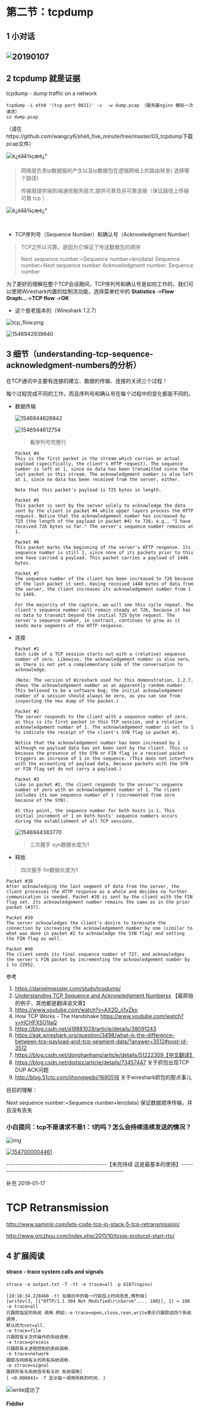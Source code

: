 # 第二节：tcpdump

## 1 小对话

## ![20190107](../images/20190107.png)





## 2 tcpdump 就是证据

  tcpdump - dump traffic on a network

```
tcpdump -i eth0 '(tcp port 9821)' -v  -w dump.pcap （服务器nginx 模拟一次请求）
sz dump.pcap

```

（请在https://github.com/wangcy6/shell_five_minute/tree/master/03_tcpdump下载pcap文件）

![è¿éåå¾çæè¿°](https://img-blog.csdn.net/20160511235134246)

> 网络层负责ip数据报的产生以及ip数据包在逻辑网络上的路由转发( 选择哪个路径)
>
> 传输层提供端到端通信服务层次,提供可靠及非可靠连接（保证路径上传输可靠 tcp ）

![è¿éåå¾çæè¿°](https://img-blog.csdn.net/20160511235207919)

# 

- TCP序列号（Sequence Number）和确认号（Acknowledgment Number）

> TCP之所以可靠，是因为它保证了传送数据包的顺序
>
> Next sequence number:=Sequence number+len(data)
> Sequence number=Next sequence number
> Acknowledgment number: Sequence number 

为了更好的理解在整个TCP会话期间，TCP序列号和确认号是如何工作的，我们可以使用Wireshark内置的绘制流功能，选择菜单栏中的 **Statistics** ->**Flow Graph...**->**TCP flow** ->**OK**

- 这个是老版本的（Wireshark 1.2.7）

![tcp_flow.png](http://media.packetlife.net/media/blog/attachments/429/tcp_flow.png)

![1546942939940](C:\Users\wangchuanyi\AppData\Roaming\Typora\typora-user-images\1546942939940.png)

## 3 细节（understanding-tcp-sequence-acknowledgment-numbers的分析）

在TCP通讯中主要有连接的建立、数据的传输、连接的关闭三个过程！

每个过程完成不同的工作，而且序列号和确认号在每个过程中的变化都是不同的。

- 数据传输

  ![1546944626842](C:\Users\wangchuanyi\AppData\Roaming\Typora\typora-user-images\1546944626842.png)

  ![1546944612754](C:\Users\wangchuanyi\AppData\Roaming\Typora\typora-user-images\1546944612754.png)

  > 看序列号完整行

  ```
  Packet #4
  This is the first packet in the stream which carries an actual payload (specifically, the client's HTTP request). The sequence number is left at 1, since no data has been transmitted since the last packet in this stream. The acknowledgement number is also left at 1, since no data has been received from the server, either.
  
  Note that this packet's payload is 725 bytes in length.
  
  Packet #5
  This packet is sent by the server solely to acknowledge the data sent by the client in packet #4 while upper layers process the HTTP request. Notice that the acknowledgement number has increased by 725 (the length of the payload in packet #4) to 726; e.g., "I have received 726 bytes so far." The server's sequence number remains at 1.
  
  Packet #6
  This packet marks the beginning of the server's HTTP response. Its sequence number is still 1, since none of its packets prior to this one have carried a payload. This packet carries a payload of 1448 bytes.
  
  Packet #7
  The sequence number of the client has been increased to 726 because of the last packet it sent. Having received 1448 bytes of data from the server, the client increases its acknowledgement number from 1 to 1449.
  
  For the majority of the capture, we will see this cycle repeat. The client's sequence number will remain steady at 726, because it has no data to transmit beyond the initial 725 byte request. The server's sequence number, in contrast, continues to grow as it sends more segments of the HTTP response.
  ```


- 连接



  ```
  Packet #1
  Each side of a TCP session starts out with a (relative) sequence number of zero. Likewise, the acknowledgement number is also zero, as there is not yet a complementary side of the conversation to acknowledge.
  
  (Note: The version of Wireshark used for this demonstration, 1.2.7, shows the acknowledgement number as an apparently random number. This believed to be a software bug; the initial acknowledgement number of a session should always be zero, as you can see from inspecting the hex dump of the packet.)
  
  Packet #2
  The server responds to the client with a sequence number of zero, as this is its first packet in this TCP session, and a relative acknowledgement number of 1. The acknowledgement number is set to 1 to indicate the receipt of the client's SYN flag in packet #1.
  
  Notice that the acknowledgement number has been increased by 1 although no payload data has yet been sent by the client. This is because the presence of the SYN or FIN flag in a received packet triggers an increase of 1 in the sequence. (This does not interfere with the accounting of payload data, because packets with the SYN or FIN flag set do not carry a payload.)
  
  Packet #3
  Like in packet #2, the client responds to the server's sequence number of zero with an acknowledgement number of 1. The client includes its own sequence number of 1 (incremented from zero because of the SYN).
  
  At this point, the sequence number for both hosts is 1. This initial increment of 1 on both hosts' sequence numbers occurs during the establishment of all TCP sessions.
  ```

  ![1546944383770](C:\Users\wangchuanyi\AppData\Roaming\Typora\typora-user-images\1546944383770.png)

  > 三次握手   syn数据长度为1 

- 释放

> 四次握手  fin数据长度为1

```
Packet #38
After acknowledging the last segment of data from the server, the client processes the HTTP response as a whole and decides no further communication is needed. Packet #38 is sent by the client with the FIN flag set. Its acknowledgement number remains the same as in the prior packet (#37).

Packet #39
The server acknowledges the client's desire to terminate the connection by increasing the acknowledgement number by one (similar to what was done in packet #2 to acknowledge the SYN flag) and setting the FIN flag as well.

Packet #40
The client sends its final sequence number of 727, and acknowledges the server's FIN packet by incrementing the acknowledgement number by 1 to 22952.
```

参考

1. https://danielmiessler.com/study/tcpdump/
2. [Understanding TCP Sequence and Acknowledgment Numberss](http://packetlife.net/blog/2010/jun/7/understanding-tcp-sequence-acknowledgment-numbers/ ) 【最原始的例子，其他都是翻译该文章】
3. https://www.youtube.com/watch?v=AX2D_n1yZko 
4. How TCP Works - The Handshake https://www.youtube.com/watch?v=HCHFX5O1IaQ
5. https://blog.csdn.net/a19881029/article/details/38091243
6. https://ask.wireshark.org/question/3498/what-is-the-difference-between-tcp-payload-and-tcp-segment-data/?answer=3512#post-id-3512
7. https://blog.csdn.net/donghanhang/article/details/51222309【中文翻译】
8. https://blog.csdn.net/doitsjz/article/details/73457447 关于抓包出现TCP DUP ACK问题
9. http://blog.51cto.com/lihongweibj/1690518 关于wireshark抓包的那点事儿



目前的理解：

Next sequence number:=Sequence number+len(data)  保证数据顺序传输，并且没有丢失


### 小白提问：tcp不是请求不是1：1的吗？怎么会持续连续发送的情况？

![img](https://img-bbs.csdn.net/upload/201409/25/1411633058_686223.png)

[![1547000004461](C:\Users\wangchuanyi\AppData\Roaming\Typora\typora-user-images\1547000004461.png)]()

------------------------------------------【未完待续  这是最基本的使用】------------------------------------------------------



补充 2019-01-17



# TCP Retransmission

http://www.saminiir.com/lets-code-tcp-ip-stack-5-tcp-retransmission/

http://www.orczhou.com/index.php/2011/10/tcpip-protocol-start-rto/



## 4 扩展阅读

#### strace - trace system calls and signals



```shell
strace -o output.txt -T -tt -e trace=all -p 6107(nginx)

```

```shell
[10:16:34.228468 -tt 在输出中的每一行前加上时间信息,微秒级] 
[writev(3, [{"HTTP/1.1 304 Not Modified\r\nServe"..., 180}], 1) = 180 -e trace=all
只跟踪指定的系统 调用.例如:-e trace=open,close,rean,write表示只跟踪这四个系统调用.
默认的为set=all.
-e trace=file
只跟踪有关文件操作的系统调用.
-e trace=process
只跟踪有关进程控制的系统调用.
-e trace=network
跟踪与网络有关的所有系统调用.
-e strace=signal
跟踪所有与系统信号有关的 系统调用]  
[ <0.000041> -T 显示每一调用所耗的时间. ]

```

![write成功了](C:\Users\wangchuanyi\AppData\Roaming\Typora\typora-user-images\1546914140549.png)

#### Fiddler